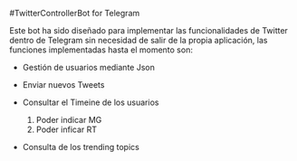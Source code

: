 #TwitterControllerBot for Telegram

Este bot ha sido diseñado para implementar las funcionalidades de Twitter dentro de Telegram sin necesidad de salir de la propia aplicación, las funciones implementadas hasta el momento son:

* Gestión de usuarios mediante Json
* Enviar nuevos Tweets
* Consultar el Timeine de los usuarios
    1. Poder indicar MG 
    2. Poder inficar RT
    
* Consulta de los trending topics 
